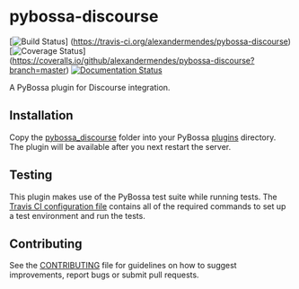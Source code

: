 # pybossa-discourse

[![Build Status](https://travis-ci.org/alexandermendes/pybossa-discourse.svg?branch=master)]
(https://travis-ci.org/alexandermendes/pybossa-discourse)
[![Coverage Status](https://coveralls.io/repos/alexandermendes/pybossa-discourse/badge.svg)]
(https://coveralls.io/github/alexandermendes/pybossa-discourse?branch=master)
[![Documentation Status](https://readthedocs.org/projects/pybossa-discourse/badge/?version=latest)
](http://pybossa-discourse.readthedocs.org/en/latest/?badge=latest)

A PyBossa plugin for Discourse integration.


## Installation

Copy the [pybossa_discourse](pybossa_discourse) folder into your PyBossa
[plugins](https://github.com/PyBossa/pybossa/tree/master/pybossa/plugins) directory. The
plugin will be available after you next restart the server.


## Testing

This plugin makes use of the PyBossa test suite while running tests. The
[Travis CI configuration file](.travis.yml) contains all of the required commands to set
up a test environment and run the tests.


## Contributing

See the [CONTRIBUTING](CONTRIBUTING.md) file for guidelines on how to suggest improvements,
report bugs or submit pull requests.